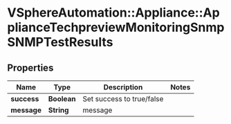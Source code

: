 # VSphereAutomation::Appliance::ApplianceTechpreviewMonitoringSnmpSNMPTestResults

## Properties
Name | Type | Description | Notes
------------ | ------------- | ------------- | -------------
**success** | **Boolean** | Set success to true/false | 
**message** | **String** | message | 


